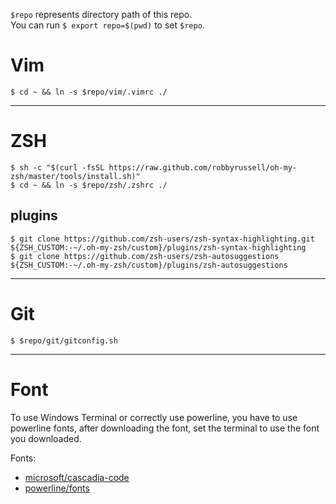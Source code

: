 `$repo` represents directory path of this repo.  
You can run `$ export repo=$(pwd)` to set `$repo`.

# Vim
`$ cd ~ && ln -s $repo/vim/.vimrc ./`

------

# ZSH
`$ sh -c "$(curl -fsSL https://raw.github.com/robbyrussell/oh-my-zsh/master/tools/install.sh)"`  
`$ cd ~ && ln -s $repo/zsh/.zshrc ./`

## plugins
`$ git clone https://github.com/zsh-users/zsh-syntax-highlighting.git ${ZSH_CUSTOM:-~/.oh-my-zsh/custom}/plugins/zsh-syntax-highlighting`  
`$ git clone https://github.com/zsh-users/zsh-autosuggestions ${ZSH_CUSTOM:-~/.oh-my-zsh/custom}/plugins/zsh-autosuggestions`

------

# Git
`$ $repo/git/gitconfig.sh`

------

# Font
To use Windows Terminal or correctly use powerline, you have to use powerline fonts, after downloading the font, set the terminal to use the font you downloaded.  

Fonts:
* [microsoft/cascadia-code](https://github.com/microsoft/cascadia-code)
* [powerline/fonts](https://github.com/powerline/fonts)
